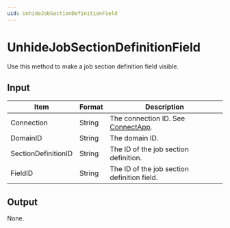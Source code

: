 ```yaml
---
uid: UnhideJobSectionDefinitionField
---
```


# UnhideJobSectionDefinitionField

Use this method to make a job section definition field visible.

## Input

| Item                | Format | Description                                                                      |
|---------------------|--------|----------------------------------------------------------------------------------|
| Connection          | String | The connection ID. See [ConnectApp](xref:ConnectApp). |
| DomainID            | String | The domain ID.                                                                   |
| SectionDefinitionID | String | The ID of the job section definition.                                            |
| FieldID             | String | The ID of the job section definition field.                                      |

## Output

None.
